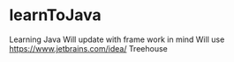 # learnToJava
Learning Java
Will update with frame work in mind
Will use https://www.jetbrains.com/idea/
Treehouse
